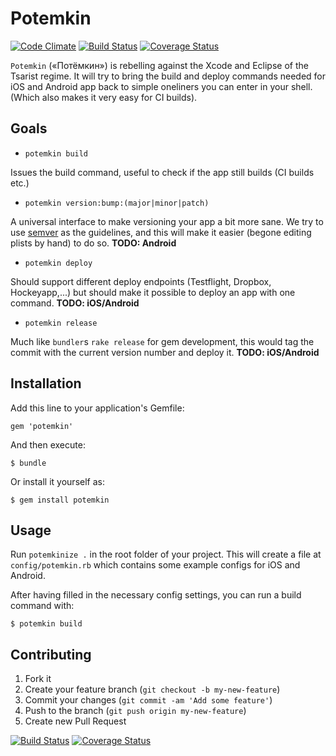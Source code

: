 # Potemkin

[![Code Climate](https://codeclimate.com/badge.png)](https://codeclimate.com/github/10to1/potemkin) [![Build Status](https://secure.travis-ci.org/10to1/potemkin.png?branch=master)](https://travis-ci.org/10to1/potemkin)
[![Coverage Status](https://coveralls.io/repos/10to1/potemkin/badge.png?branch=master)](https://coveralls.io/r/10to1/potemkin)


`Potemkin` («Потёмкин») is rebelling against the Xcode and Eclipse of the Tsarist regime. It will try to bring the build and deploy commands needed for iOS and Android app back to simple oneliners you can enter in your shell. (Which also makes it very easy for CI builds).

## Goals

- `potemkin build`

Issues the build command, useful to check if the app still builds (CI builds etc.)

- `potemkin version:bump:(major|minor|patch)`

A universal interface to make versioning your app a bit more sane. We try to use [semver](http://semver.org/) as the guidelines, and this will make it easier (begone editing plists by hand) to do so. **TODO: Android**

- `potemkin deploy`

Should support different deploy endpoints (Testflight, Dropbox, Hockeyapp,...) but should make it possible to deploy an app with one command. **TODO: iOS/Android**

- `potemkin release`

Much like `bundler`s `rake release` for gem development, this would tag the commit with the current version number and deploy it. **TODO: iOS/Android**


## Installation

Add this line to your application's Gemfile:

    gem 'potemkin'

And then execute:

    $ bundle

Or install it yourself as:

    $ gem install potemkin

## Usage

Run `potemkinize .` in the root folder of your project. This will create a file at `config/potemkin.rb` which contains some example configs for iOS and Android.

After having filled in the necessary config settings, you can run a build command with:

    $ potemkin build

## Contributing

1. Fork it
2. Create your feature branch (`git checkout -b my-new-feature`)
3. Commit your changes (`git commit -am 'Add some feature'`)
4. Push to the branch (`git push origin my-new-feature`)
5. Create new Pull Request

[![Build Status](https://secure.travis-ci.org/10to1/potemkin.png?branch=master)](https://travis-ci.org/10to1/potemkin)
[![Coverage Status](https://coveralls.io/repos/10to1/potemkin/badge.png?branch=master)](https://coveralls.io/r/10to1/potemkin)
